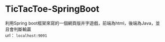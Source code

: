 # TicTacToe-SpringBoot
利用Spring boot框架來寫的一個網頁版井字遊戲，前端為html，後端為Java，並且會判斷輸贏  
url： ```localhost:9091```  

